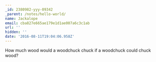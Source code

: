 ```yaml
---
_id: 2380982-yyy-09342
_parent: /notes/hello-world/
name: Jackalope
email: cba827e665ae179e1d1ae007a6c3c1ab
url: ''
hidden: ''
date: '2016-08-11T19:04:06.958Z'
---
```


How much wood would a woodchuck chuck if a woodchuck could chuck wood?
